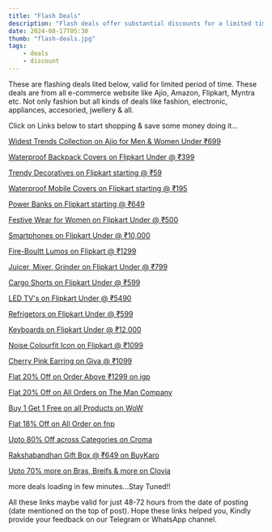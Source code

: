 ```yaml
---
title: "Flash Deals"
description: "Flash deals offer substantial discounts for a limited time, urging quick decisions to secure the ultimate savings."
date: 2024-08-17T05:30
thumb: "flash-deals.jpg"
tags: 
    - deals
    - discount
---
```


These are flashing deals lited below, valid for limited period of time. These deals are from all e-commerce website like Ajio, Amazon, Flipkart, Myntra etc. Not only fashion but all kinds of deals like fashion, electronic, appliances, accesoried, jwellery & all.

Click on Links below to start shopping & save some money doing it...

[Widest Trends Collection on Ajio for Men & Women Under ₹699](https://ajiio.in/QN6JKu3)

[Waterproof Backpack Covers on Flipkart Under @ ₹399](https://fktr.in/2lVAeye)

[Trendy Decoratives on Flipkart starting @ ₹59](https://fktr.in/97mb4I1)

[Waterproof Mobile Covers on Flipkart starting @ ₹195](https://fktr.in/qgiDUms)

[Power Banks on Flipkart starting @ ₹649](https://fktr.in/Ma0jwxv)

[Festive Wear for Women on Flipkart Under @ ₹500](https://fktr.in/Ma0jwxv)

[Smartphones on Flipkart Under @ ₹10,000](https://fktr.in/N2ms9LF)

[Fire-Boultt Lumos on Flipkart @ ₹1299](https://fktr.in/oTzFq1L)

[Juicer, Mixer, Grinder on Flipkart Under @ ₹799](https://fktr.in/Yvike64s)

[Cargo Shorts on Flipkart Under @ ₹599](https://fktr.in/Yvike64s)

[LED TV's on Flipkart Under @ ₹5490](https://fktr.in/05gLx1v)

[Refrigetors on Flipkart Under @ ₹599](https://fktr.in/460nx9o)

[Keyboards on Flipkart Under @ ₹12,000](https://fktr.in/460nx9o)

[Noise Colourfit Icon on Flipkart @ ₹1099](https://fktr.in/9RNxkMa)

[Cherry Pink Earring on Giva @ ₹1099](https://bitli.in/y1r1qFm)

[Flat 20% Off on Order Above ₹1299 on igp](https://bitli.in/2F7D5X3)

[Flat 20% Off on All Orders on The Man Company](https://bitli.in/3960Xzs)

[Buy 1 Get 1 Free on all Products on WoW](https://bitli.in/Tctxl5W)

[Flat 18% Off on All Order on fnp](https://bitli.in/cMb4wqL)

[Upto 80% Off across Categories on Croma](https://bitli.in/s602g1d)

[Rakshabandhan Gift Box @ ₹649 on BuyKaro](https://bitli.in/KoBbyK1)

[Upto 70% more on Bras, Breifs & more on Clovia](https://bitli.in/nzl6Fmx)

more deals loading in few minutes...Stay Tuned!!

All these links maybe valid for just 48-72 hours from the date of posting (date mentioned on the top of post). Hope these links helped you, Kindly provide your feedback on our Telegram or WhatsApp channel.